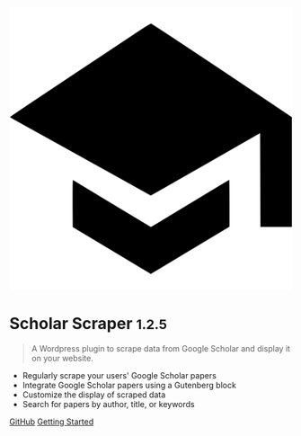 ![logo](_assets/media/google-scholar.svg ':id=logo')

# Scholar Scraper <small>1.2.5</small>

> A Wordpress plugin to scrape data from Google Scholar and display it on your website.

- Regularly scrape your users' Google Scholar papers
- Integrate Google Scholar papers using a Gutenberg block
- Customize the display of scraped data
- Search for papers by author, title, or keywords

[<i class="fa-brands fa-github"></i> GitHub](https://github.com/guillaume-elambert/Scholar-Scraper-Wordpress-Plugin)
[Getting Started <i class="fa-regular fa-angles-down"></i>](#scholar-scraper-wordpress-plugin)